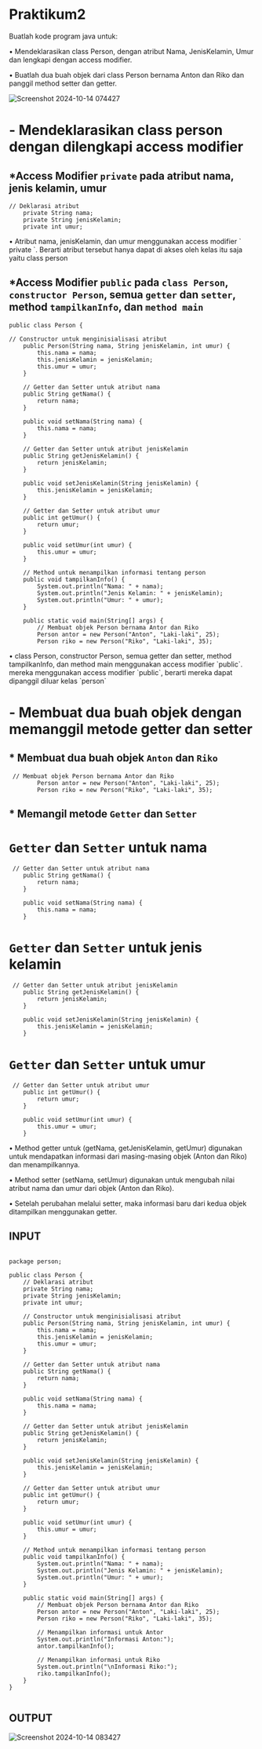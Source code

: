 # Praktikum2

<p>Buatlah kode program java untuk:</p>
<p>• Mendeklarasikan class Person, dengan
atribut Nama, JenisKelamin, Umur dan
lengkapi dengan access modifier.</p>
<p>• Buatlah dua buah objek dari class Person
bernama Anton dan Riko dan panggil
method setter dan getter.</p>

![Screenshot 2024-10-14 074427](https://github.com/user-attachments/assets/59ff1e33-2686-456f-a42d-500d8aebd14c)

# - Mendeklarasikan class person dengan dilengkapi access modifier

## *Access Modifier `private` pada atribut nama, jenis kelamin, umur
```
// Deklarasi atribut
    private String nama;
    private String jenisKelamin;
    private int umur;
```
<p>• Atribut nama, jenisKelamin, dan umur menggunakan access modifier ` private `. Berarti 
  atribut tersebut hanya dapat di akses oleh kelas itu saja yaitu class person</p>

## *Access Modifier `public` pada `class Person`, `constructor Person`, semua `getter` dan `setter`, method `tampilkanInfo`, dan `method main`
```
public class Person {
```
```
// Constructor untuk menginisialisasi atribut
    public Person(String nama, String jenisKelamin, int umur) {
        this.nama = nama;
        this.jenisKelamin = jenisKelamin;
        this.umur = umur;
    }

    // Getter dan Setter untuk atribut nama
    public String getNama() {
        return nama;
    }

    public void setNama(String nama) {
        this.nama = nama;
    }

    // Getter dan Setter untuk atribut jenisKelamin
    public String getJenisKelamin() {
        return jenisKelamin;
    }

    public void setJenisKelamin(String jenisKelamin) {
        this.jenisKelamin = jenisKelamin;
    }

    // Getter dan Setter untuk atribut umur
    public int getUmur() {
        return umur;
    }

    public void setUmur(int umur) {
        this.umur = umur;
    }

    // Method untuk menampilkan informasi tentang person
    public void tampilkanInfo() {
        System.out.println("Nama: " + nama);
        System.out.println("Jenis Kelamin: " + jenisKelamin);
        System.out.println("Umur: " + umur);
    }
    
    public static void main(String[] args) {
        // Membuat objek Person bernama Antor dan Riko
        Person antor = new Person("Anton", "Laki-laki", 25);
        Person riko = new Person("Riko", "Laki-laki", 35);
```
<p>• class Person, constructor Person, semua getter dan setter, method tampilkanInfo, dan method main menggunakan access modifier `public`. 
mereka menggunakan access modifier `public`, berarti mereka dapat dipanggil diluar kelas `person`</p>

# - Membuat dua buah objek dengan memanggil metode getter dan setter</p>

## * Membuat dua buah objek `Anton` dan `Riko`
```
 // Membuat objek Person bernama Antor dan Riko
        Person antor = new Person("Anton", "Laki-laki", 25);
        Person riko = new Person("Riko", "Laki-laki", 35);
```
## * Memangil metode `Getter` dan `Setter`</p>
# `Getter` dan `Setter` untuk nama
```
 // Getter dan Setter untuk atribut nama
    public String getNama() {
        return nama;
    }

    public void setNama(String nama) {
        this.nama = nama;
    }
```
# `Getter` dan `Setter` untuk jenis kelamin
```
 // Getter dan Setter untuk atribut jenisKelamin
    public String getJenisKelamin() {
        return jenisKelamin;
    }

    public void setJenisKelamin(String jenisKelamin) {
        this.jenisKelamin = jenisKelamin;
    }
```
# `Getter` dan `Setter` untuk umur
```
 // Getter dan Setter untuk atribut umur
    public int getUmur() {
        return umur;
    }

    public void setUmur(int umur) {
        this.umur = umur;
    }
```
<p>• Method getter untuk (getNama, getJenisKelamin, getUmur) digunakan untuk mendapatkan informasi dari masing-masing objek (Anton dan Riko) dan menampilkannya.</p>
<p>• Method setter (setNama, setUmur) digunakan untuk mengubah nilai atribut nama dan umur dari objek (Anton dan Riko).</p>
<p>• Setelah perubahan melalui setter, maka informasi baru dari kedua objek ditampilkan menggunakan getter.</p>

## INPUT
```

package person;

public class Person {
    // Deklarasi atribut
    private String nama;
    private String jenisKelamin;
    private int umur;

    // Constructor untuk menginisialisasi atribut
    public Person(String nama, String jenisKelamin, int umur) {
        this.nama = nama;
        this.jenisKelamin = jenisKelamin;
        this.umur = umur;
    }

    // Getter dan Setter untuk atribut nama
    public String getNama() {
        return nama;
    }

    public void setNama(String nama) {
        this.nama = nama;
    }

    // Getter dan Setter untuk atribut jenisKelamin
    public String getJenisKelamin() {
        return jenisKelamin;
    }

    public void setJenisKelamin(String jenisKelamin) {
        this.jenisKelamin = jenisKelamin;
    }

    // Getter dan Setter untuk atribut umur
    public int getUmur() {
        return umur;
    }

    public void setUmur(int umur) {
        this.umur = umur;
    }

    // Method untuk menampilkan informasi tentang person
    public void tampilkanInfo() {
        System.out.println("Nama: " + nama);
        System.out.println("Jenis Kelamin: " + jenisKelamin);
        System.out.println("Umur: " + umur);
    }
    
    public static void main(String[] args) {
        // Membuat objek Person bernama Antor dan Riko
        Person antor = new Person("Anton", "Laki-laki", 25);
        Person riko = new Person("Riko", "Laki-laki", 35);

        // Menampilkan informasi untuk Antor
        System.out.println("Informasi Anton:");
        antor.tampilkanInfo();

        // Menampilkan informasi untuk Riko
        System.out.println("\nInformasi Riko:");
        riko.tampilkanInfo();
    }
}
    
   ```

## OUTPUT
![Screenshot 2024-10-14 083427](https://github.com/user-attachments/assets/4cbbff6c-0af3-4068-8af2-982187a08ad2)


